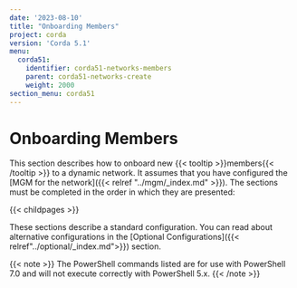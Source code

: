 ```yaml
---
date: '2023-08-10'
title: "Onboarding Members"
project: corda
version: 'Corda 5.1'
menu:
  corda51:
    identifier: corda51-networks-members
    parent: corda51-networks-create
    weight: 2000
section_menu: corda51
---
```


# Onboarding Members

This section describes how to onboard new {{< tooltip >}}members{{< /tooltip >}} to a dynamic network. It assumes that you have configured the [MGM for the network]({{< relref "../mgm/_index.md" >}}). The sections must be completed in the order in which they are presented:

{{< childpages >}}

These sections describe a standard configuration. You can read about alternative configurations in the [Optional Configurations]({{< relref"../optional/_index.md">}}) section. 

{{< note >}}
The PowerShell commands listed are for use with PowerShell 7.0 and will not execute correctly with PowerShell 5.x.
{{< /note >}}